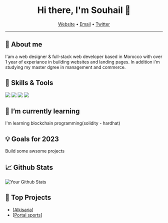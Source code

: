 <h1 align="center">Hi there, I'm Souhail 👋</h1>
<p align="center">
  <a href="https://souhailweb.vercel.app/">Website</a> •
  <a href="mailto:elabbouyisouhail@gmail.com">Email</a> •
  <a href="https://x.com/SouhailDev">Twitter</a>
</p>

---

## 🧐 About me

I'am a web designer & full-stack web developer based in Morocco with over 1 year of experiance in building websites and landing pages. In addition i'm studying my master dgree in management and commerce.

## 🔧 Skills & Tools

<img src="https://img.shields.io/badge/javascript-informational?style=flat&logo=javascript&logoColor=white&color=yellow"> <img src="https://img.shields.io/badge/python-informational?style=flat&logo=python&logoColor=white&color=[Language 2 color]"> <img src="https://img.shields.io/badge/React-informational?style=flat&logo=react&logoColor=white&color=blue"> <img src="https://img.shields.io/badge/django-informational?style=flat&logo=django&logoColor=white&color=[Tool 2 color]">

## 🌱 I’m currently learning

I'm learning blockchain programming(solidity - hardhat)

## 💡 Goals for 2023

Build some awsome projects

## 📈 Github Stats

<p><img src="https://github-readme-stats.vercel.app/api?username=souhail404&show_icons=true&count_private=true&hide_border=true" alt="Your Github Stats"></p>

## 🌟 Top Projects

- [[Alkisaria](https://github.com/souhail404/alkisaria-react-v)]
- [[Portal sports](https://github.com/souhail404/portal-sport)]


